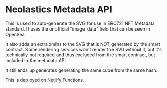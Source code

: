 # Neolastics Metadata API

This is used to auto-generate the SVG for use in ERC721 NFT Metadata standard. It uses the unofficial "image_data" field that can be seen in OpenSea.

It also adds an extra xmlns to the SVG that is NOT generated by the smart contract. Some rendering services won't render the SVG without it, but it's technically not required and thus excluded from the smart contract, but included in the metadata API.

It still ends up generates generating the same cube from the same hash.

This is deployed on Netlify Functions.